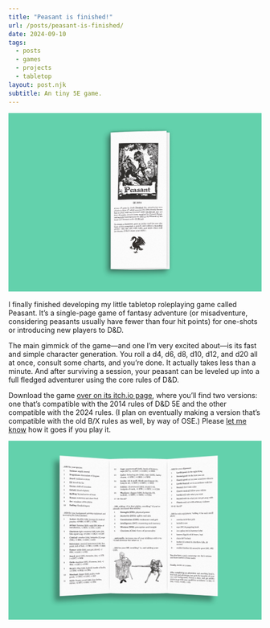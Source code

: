 ```yaml
---
title: "Peasant is finished!"
url: /posts/peasant-is-finished/
date: 2024-09-10
tags:
  - posts
  - games
  - projects
  - tabletop
layout: post.njk
subtitle: An tiny 5E game.
---
```


![Peasant front cover mockup](/images/Peasant-mockup-front.jpg)

I finally finished developing my little tabletop roleplaying game called Peasant. It’s a single-page game of fantasy adventure (or misadventure, considering peasants usually have fewer than four hit points) for one-shots or introducing new players to D&D.

The main gimmick of the game—and one I’m very excited about—is its fast and simple character generation. You roll a d4, d6, d8, d10, d12, and d20 all at once, consult some charts, and you’re done. It actually takes less than a minute. And after surviving a session, your peasant can be leveled up into a full fledged adventurer using the core rules of D&D.

Download the game [over on its itch.io page](https://cobbland.itch.io/peasant), where you’ll find two versions: one that’s compatible with the 2014 rules of D&D 5E and the other compatible with the 2024 rules. (I plan on eventually making a version that’s compatible with the old B/X rules as well, by way of OSE.) Please [let me know](/contact/) how it goes if you play it.

![Peasant inside mockup](/images/Peasant-mockup-inside.jpg)